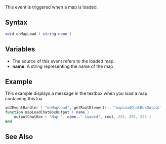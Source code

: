 This event is triggered when a map is loaded.

Syntax
------

``` lua
void onMapLoad ( string name )
```

Variables
---------

-   The source of this event refers to the loaded map.
-   **name**: A string representing the name of the map

Example
-------

This example displays a message in the textbox when you load a map containing this lua

``` lua
addEventHandler ( "onMapLoad", getRootElement(), "mapLoadChatBoxOutput" )
function mapLoadChatBoxOutput ( name )
    outputChatBox ( "Map "..name.." Loaded", root, 255, 255, 255 )
end
```

See Also
--------
